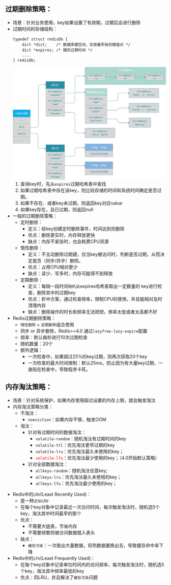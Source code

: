 ## 过期删除策略：
* 场景：针对业务使用，key如果设置了有效期，过期后会进行删除
* 过期时间的存储结构：
    ```
    typedef struct redisDb {
        dict *dict;    /* 数据库键空间，存放着所有的键值对 */
        dict *expires; /* 键的过期时间 */
        ....
    } redisDb;
    ```
    ![Img](./IMG/04.%20淘汰策略.md/img-20240523154959.png)
    1. 查询key时，先从`expires`过期哈希表中查找
    2. 如果过期哈希表中存在该key，则比较存储的时间和系统时间确定是否过期。
    3. 如果不存在、或者key未过期，则返回key对应value
    4. 如果key存在，且已过期，则返回null
* 一般的过期删除策略：
    * 定时删除：
        * 定义：给key创建定时删除事件，时间达到则删除
        * 优点：删除更实时，内存释放更快
        * 缺点：内存不紧张时，也会耗费CPU资源
    * 惰性删除：
        * 定义：不主动删除过期键，仅当key被访问时，判断是否过期，从而决定是否（同步/异步）删除。
        * 优点：占用CPU相对更少
        * 缺点：读少、写多时，内存可能得不到释放
    * 定期删除：
        * 定义：每隔一段时间`随机`从expires哈希表取出一定数量的 key进行检查，删除其中的过期key
        * 优点：折中方案，通过检查频率，限制CPU的使用，并且能相对及时清理内存
        * 缺点：删除操作的时长和频率无法把控，频率太低或者太高都不好
* Redis过期删除策略：
    *  `惰性删除` + `定期删除`组合使用
    * 同步 or 异步删除，Redis>=4.0 通过`lazyfree-lazy-expire`配置
    * 频率：默认每秒进行10次过期检查
    * 随机数量：20个
    * 额外逻辑：
        * 一次检查中，如果超过25%的key过期，则再次获取20个key
        * 一次检查的最大时间限制：默认25ms。防止因为有大量key过期，一直陷在检查中，导致程序卡死。

## 内存淘汰策略：
* 场景：针对系统保护，如果内存使用超过设置的内存上限，就会触发淘汰
* 内存淘汰策略分类：
    * 不淘汰：
        * `noeviction`：如果内存不够，触发OOM
    * 淘汰：
        * 针对有过期时间的数据淘汰：
            - `volatile-random`：随机淘汰有过期时间的key
            - `volatile-ttl`：优先淘汰更早过期的key
            - `volatile-lru`：优先淘汰最久未使用的key；
            - <font color="ff0000">`volatile-lfu`</font>：优先淘汰最少使用的key；（4.0开始默认策略）
        * 针对全部数据淘汰：
            - `allkeys-random`：随机淘汰任意key;
            - `allkeys-lru`：优先淘汰最久未使用的key；
            - `allkeys-lfu`：优先淘汰最少使用的key；
- Redis中的`LRU`(Least Recently Used)：
    - 是一种`近似LRU`
    - 在每个key对象中记录最近一次访问时间，每次触发淘汰时，随机选5个key，淘汰其中时间最早的那个
    - 优点：
        - 不需要大链表，节省内存
        - 不需要频繁将被访问数据插入表头
    - 缺点：
        - `缓存污染`：一次取出大量数据，将热数据置换出去，导致缓存命中率下降
- Redis中的`LFU`(Least Frequently Used)：
    - 在每个key对象中记录单位时间内的访问频率，每次触发淘汰时，随机选5个key，淘汰其中频率最低的key
    - 优点：同LRU，并且解决了`缓存污染`问题